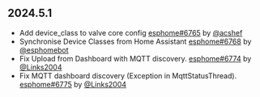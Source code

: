 ## 2024.5.1

- Add device_class to valve core config [esphome#6765](https://github.com/esphome/esphome/pull/6765) by [@acshef](https://github.com/acshef)
- Synchronise Device Classes from Home Assistant [esphome#6768](https://github.com/esphome/esphome/pull/6768) by [@esphomebot](https://github.com/esphomebot)
- Fix Upload from Dashboard with MQTT discovery. [esphome#6774](https://github.com/esphome/esphome/pull/6774) by [@Links2004](https://github.com/Links2004)
- Fix MQTT dashboard discovery (Exception in MqttStatusThread). [esphome#6775](https://github.com/esphome/esphome/pull/6775) by [@Links2004](https://github.com/Links2004)

